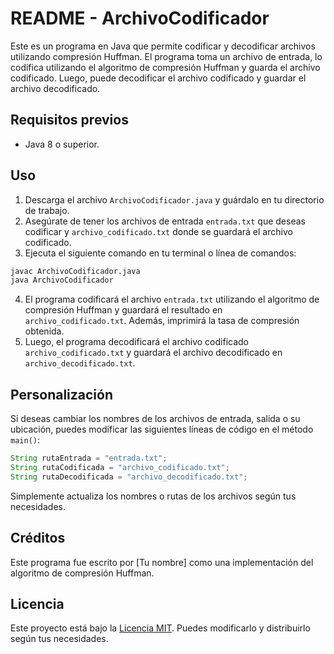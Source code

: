 # README - ArchivoCodificador

Este es un programa en Java que permite codificar y decodificar archivos utilizando compresión Huffman. El programa toma un archivo de entrada, lo codifica utilizando el algoritmo de compresión Huffman y guarda el archivo codificado. Luego, puede decodificar el archivo codificado y guardar el archivo decodificado.

## Requisitos previos
- Java 8 o superior.

## Uso

1. Descarga el archivo `ArchivoCodificador.java` y guárdalo en tu directorio de trabajo.
2. Asegúrate de tener los archivos de entrada `entrada.txt` que deseas codificar y `archivo_codificado.txt` donde se guardará el archivo codificado.
3. Ejecuta el siguiente comando en tu terminal o línea de comandos:

```bash
javac ArchivoCodificador.java
java ArchivoCodificador
```

4. El programa codificará el archivo `entrada.txt` utilizando el algoritmo de compresión Huffman y guardará el resultado en `archivo_codificado.txt`. Además, imprimirá la tasa de compresión obtenida.
5. Luego, el programa decodificará el archivo codificado `archivo_codificado.txt` y guardará el archivo decodificado en `archivo_decodificado.txt`.

## Personalización

Si deseas cambiar los nombres de los archivos de entrada, salida o su ubicación, puedes modificar las siguientes líneas de código en el método `main()`:

```java
String rutaEntrada = "entrada.txt";
String rutaCodificada = "archivo_codificado.txt";
String rutaDecodificada = "archivo_decodificado.txt";
```

Simplemente actualiza los nombres o rutas de los archivos según tus necesidades.

## Créditos

Este programa fue escrito por [Tu nombre] como una implementación del algoritmo de compresión Huffman.

## Licencia

Este proyecto está bajo la [Licencia MIT](https://opensource.org/licenses/MIT). Puedes modificarlo y distribuirlo según tus necesidades.
